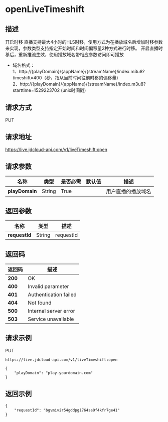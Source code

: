 # openLiveTimeshift


## 描述
开启时移
直播支持最大4小时的HLS时移，使用方式为在播放域名后增加时移参数来实现，参数类型支持指定开始时间和时间偏移量2种方式进行时移。 开启直播时移后，重新推流生效，使用播放域名带相应参数访问即可播放
- 域名格式：
<br>1、http://{playDomain}/{appName}/{streamName}/index.m3u8?timeshift=400（秒，指从当前时间往前时移的偏移量）
<br>2、http://{playDomain}/{appName}/{streamName}/index.m3u8?starttime=1529223702 (unix时间戳)


## 请求方式
PUT

## 请求地址
https://live.jdcloud-api.com/v1/liveTimeshift:open


## 请求参数
|名称|类型|是否必需|默认值|描述|
|---|---|---|---|---|
|**playDomain**|String|True| |用户直播的播放域名|


## 返回参数
|名称|类型|描述|
|---|---|---|
|**requestId**|String|requestId|


## 返回码
|返回码|描述|
|---|---|
|**200**|OK|
|**400**|Invalid parameter|
|**401**|Authentication failed|
|**404**|Not found|
|**500**|Internal server error|
|**503**|Service unavailable|

## 请求示例
PUT
```
https://live.jdcloud-api.com/v1/liveTimeshift:open
```

```
{
    "playDomain": "play.yourdomain.com"
}
```

## 返回示例
```
{
    "requestId": "bgvmivir54gddpgi764se9f4kfr7ge41"
}
```
